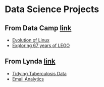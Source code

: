 # Data Science Projects

## From Data Camp [link](https://www.datacamp.com/home)
* [Evolution of Linux](https://github.com/haobecca/DataScience/tree/master/Evolution_of_Linux)
* [Exploring 67 years of LEGO](https://github.com/haobecca/DataScience/tree/master/Exploring_67_years_of_LEGO)

## From Lynda [link](https://www.lynda.com)
* [Tidying Tuberculosis Data](https://github.com/haobecca/DataScience/tree/master/Tuberculosis_Tidy_Data)
* [Email Analytics](https://github.com/haobecca/DataScience/tree/master/Email_Analytics)

